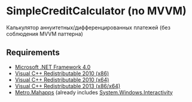 # SimpleCreditCalculator (no MVVM)
Калькулятор аннуитетных/дифференцированных платежей (без соблюдения MVVM паттерна)

## Requirements

* [Microsoft .NET Framework 4.0](https://www.microsoft.com/en-US/download/details.aspx?id=17718)
* [Visual C++ Redistributable 2010 (x86)](https://www.microsoft.com/en-US/download/details.aspx?id=5555)
* [Visual C++ Redistributable 2010 (x64)](https://www.microsoft.com/en-US/download/details.aspx?id=14632)
* [Visual C++ Redistributable 2013 (x86/x64)](https://www.microsoft.com/en-US/download/details.aspx?id=40784)
* [Metro.Mahapps](https://www.nuget.org/packages/MahApps.Metro) (already includes [System.Windows.Interactivity](https://www.nuget.org/packages/System.Windows.Interactivity.WPF/)
